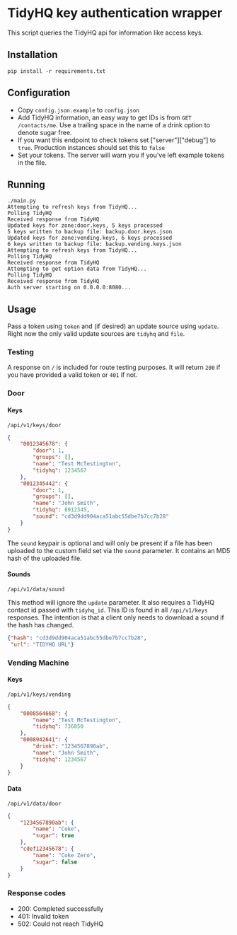 # TidyHQ key authentication wrapper

This script queries the TidyHQ api for information like access keys.

## Installation

`pip install -r requirements.txt`

## Configuration

* Copy `config.json.example` to `config.json`
* Add TidyHQ information, an easy way to get IDs is from `GET /contacts/me`. Use a trailing space in the name of a drink option to denote sugar free.
* If you want this endpoint to check tokens set ["server"]["debug"] to `true`. Production instances should set this to `false`
* Set your tokens. The server will warn you if you've left example tokens in the file.

## Running

```
./main.py
Attempting to refresh keys from TidyHQ...
Polling TidyHQ
Received response from TidyHQ
Updated keys for zone:door.keys, 5 keys processed
5 keys written to backup file: backup.door.keys.json
Updated keys for zone:vending.keys, 6 keys processed
6 keys written to backup file: backup.vending.keys.json
Attempting to refresh keys from TidyHQ...
Polling TidyHQ
Received response from TidyHQ
Attempting to get option data from TidyHQ...
Polling TidyHQ
Received response from TidyHQ
Auth server starting on 0.0.0.0:8080...
```

## Usage

Pass a token using `token` and (if desired) an update source using `update`. Right now the only valid update sources are `tidyhq` and `file`.

### Testing

A response on `/` is included for route testing purposes. It will return `200` if you have provided a valid token or `401` if not.

### Door

#### Keys

`/api/v1/keys/door`

```json
{
	"0012345678": {
		"door": 1,
		"groups": [],
		"name": "Test McTestington",
		"tidyhq": 1234567
	},
	"0012345442": {
		"door": 1,
		"groups": [],
		"name": "John Smith",
		"tidyhq": 8912345,
		"sound": "cd3d9dd904aca51abc55dbe7b7cc7b28"
	}
}
```

The `sound` keypair is optional and will only be present if a file has been uploaded to the custom field set via the `sound` parameter. It contains an MD5 hash of the uploaded file.

#### Sounds

`/api/v1/data/sound`

This method will ignore the `update` parameter. It also requires a TidyHQ contact id passed with `tidyhq_id`. This ID is found in all `/api/v1/keys` responses. The intention is that a client only needs to download a sound if the hash has changed.

```json
{"hash": "cd3d9dd904aca51abc55dbe7b7cc7b28",
 "url": "TIDYHQ URL"}
```

### Vending Machine

#### Keys

`/api/v1/keys/vending`

```json
{
	"0008564668": {
		"name": "Test McTestington",
		"tidyhq": 736850
	},
	"0008942641": {
		"drink": "1234567890ab",
		"name": "John Smith",
		"tidyhq": 1234567
	}
}
```

#### Data

`/api/v1/data/door`

```json
{
	"1234567890ab": {
		"name": "Coke",
		"sugar": true
	},
	"cdef12345678": {
		"name": "Coke Zero",
		"sugar": false
	}
}
```

### Response codes

* 200: Completed successfully
* 401: Invalid token
* 502: Could not reach TidyHQ